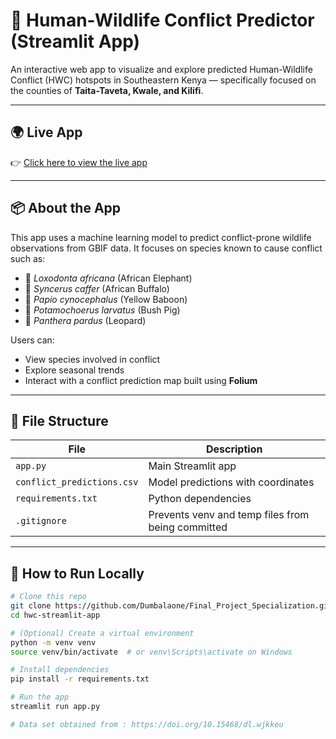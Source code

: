 # 🐘 Human-Wildlife Conflict Predictor (Streamlit App)

An interactive web app to visualize and explore predicted Human-Wildlife Conflict (HWC) hotspots in Southeastern Kenya — specifically focused on the counties of **Taita-Taveta, Kwale, and Kilifi**.

---

## 🌍 Live App

👉 [Click here to view the live app](https://finalprojectspecialization-ckztyr6d9bkkmjlwg8usy7.streamlit.app/)  


---

## 📦 About the App

This app uses a machine learning model to predict conflict-prone wildlife observations from GBIF data. It focuses on species known to cause conflict such as:

- 🐘 *Loxodonta africana* (African Elephant)
- 🐃 *Syncerus caffer* (African Buffalo)
- 🐒 *Papio cynocephalus* (Yellow Baboon)
- 🐗 *Potamochoerus larvatus* (Bush Pig)
- 🐆 *Panthera pardus* (Leopard)

Users can:
- View species involved in conflict
- Explore seasonal trends
- Interact with a conflict prediction map built using **Folium**

---

## 📁 File Structure

| File | Description |
|------|-------------|
| `app.py` | Main Streamlit app |
| `conflict_predictions.csv` | Model predictions with coordinates |
| `requirements.txt` | Python dependencies |
| `.gitignore` | Prevents venv and temp files from being committed |

---

## 🚀 How to Run Locally

```bash
# Clone this repo
git clone https://github.com/Dumbalaone/Final_Project_Specialization.git
cd hwc-streamlit-app

# (Optional) Create a virtual environment
python -m venv venv
source venv/bin/activate  # or venv\Scripts\activate on Windows

# Install dependencies
pip install -r requirements.txt

# Run the app
streamlit run app.py

# Data set obtained from : https://doi.org/10.15468/dl.wjkkeu
